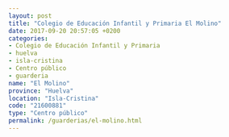 ```yaml
---
layout: post
title: "Colegio de Educación Infantil y Primaria El Molino"
date: 2017-09-20 20:57:05 +0200
categories:
- Colegio de Educación Infantil y Primaria
- huelva
- isla-cristina
- Centro público
- guarderia
name: "El Molino"
province: "Huelva"
location: "Isla-Cristina"
code: "21600881"
type: "Centro público"
permalink: /guarderias/el-molino.html
---
```

